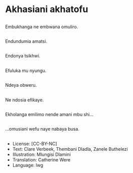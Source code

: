 # Akhasiani akhatofu

##
Embukhanga ne
embwana omuliro.

##
Endundumia amatsi.

##
Endonya tsikhwi.

##
Efuluka mu nyungu.

##
Ndeya obweru.

##
Ne ndosia efikaye.

##
Ekholanga emilimo nende amani mbu shi...

##
...omusiani wefu naye
nabaya busa.

##
* License: [CC-BY-NC]
* Text: Clare Verbeek, Thembani Dladla, Zanele Buthelezi
* Illustration: Mlungisi Dlamini
* Translation: Catherine Were
* Language: lwg
